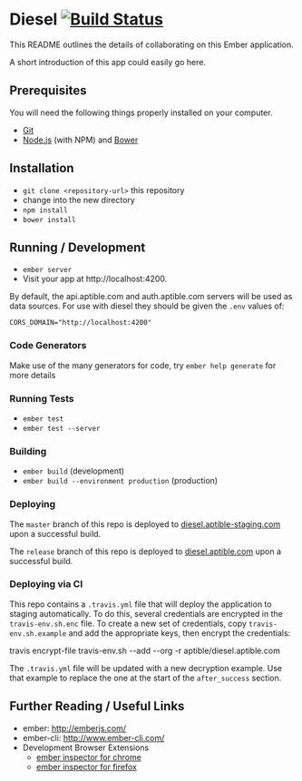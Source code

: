 # Diesel [![Build Status](https://travis-ci.org/aptible/diesel.aptible.com.svg?branch=master)](https://travis-ci.org/aptible/diesel.aptible.com)

This README outlines the details of collaborating on this Ember application.

A short introduction of this app could easily go here.

## Prerequisites

You will need the following things properly installed on your computer.

* [Git](http://git-scm.com/)
* [Node.js](http://nodejs.org/) (with NPM) and [Bower](http://bower.io/)

## Installation

* `git clone <repository-url>` this repository
* change into the new directory
* `npm install`
* `bower install`

## Running / Development

* `ember server`
* Visit your app at http://localhost:4200.

By default, the api.aptible.com and auth.aptible.com servers will be used as
data sources. For use with diesel they should be given the `.env` values of:

```
CORS_DOMAIN="http://localhost:4200"
```

### Code Generators

Make use of the many generators for code, try `ember help generate` for more details

### Running Tests

* `ember test`
* `ember test --server`

### Building

* `ember build` (development)
* `ember build --environment production` (production)

### Deploying

The `master` branch of this repo is deployed to [diesel.aptible-staging.com](http://diesel.aptible-staging.com/) upon a successful build.

The `release` branch of this repo is deployed to [diesel.aptible.com](https://diesel.aptible.com/) upon a successful build.

### Deploying via CI

This repo contains a `.travis.yml` file that will deploy the application
to staging automatically. To do this, several credentials are encrypted in
the `travis-env.sh.enc` file. To create a new set of credentials, copy
`travis-env.sh.example` and add the appropriate keys, then encrypt the
credentials:

travis encrypt-file travis-env.sh --add --org -r aptible/diesel.aptible.com

The `.travis.yml` file will be updated with a new decryption example. Use
that example to replace the one at the start of the `after_success` section.

## Further Reading / Useful Links

* ember: http://emberjs.com/
* ember-cli: http://www.ember-cli.com/
* Development Browser Extensions
  * [ember inspector for chrome](https://chrome.google.com/webstore/detail/ember-inspector/bmdblncegkenkacieihfhpjfppoconhi)
  * [ember inspector for firefox](https://addons.mozilla.org/en-US/firefox/addon/ember-inspector/)

